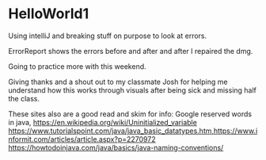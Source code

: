 # HelloWorld1

Using intelliJ and breaking stuff on purpose to look at errors.

ErrorReport shows the errors before and after and after I repaired the dmg.

Going to practice more with this weekend.

Giving thanks and a shout out to my classmate Josh for helping me understand how this works through visuals after being sick and missing half the class. 

These sites also are a good read and skim for info:
Google reserved words in java,
https://en.wikipedia.org/wiki/Uninitialized_variable
https://www.tutorialspoint.com/java/java_basic_datatypes.htm,https://www.informit.com/articles/article.aspx?p=2270972
https://howtodoinjava.com/java/basics/java-naming-conventions/
